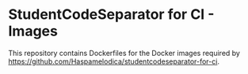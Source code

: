 # StudentCodeSeparator for CI - Images
This repository contains Dockerfiles for the Docker images required by https://github.com/Haspamelodica/studentcodeseparator-for-ci.
